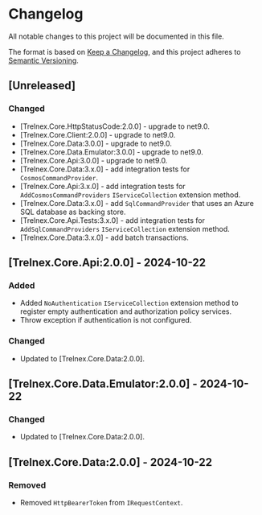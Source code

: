 # Changelog

All notable changes to this project will be documented in this file.

The format is based on [Keep a Changelog](https://keepachangelog.com/en/1.1.0/), and this project adheres to [Semantic Versioning](https://semver.org/spec/v2.0.0.html).

## [Unreleased]

### Changed

- [Trelnex.Core.HttpStatusCode:2.0.0] - upgrade to net9.0.
- [Trelnex.Core.Client:2.0.0] - upgrade to net9.0.
- [Trelnex.Core.Data:3.0.0] - upgrade to net9.0.
- [Trelnex.Core.Data.Emulator:3.0.0] - upgrade to net9.0.
- [Trelnex.Core.Api:3.0.0]  - upgrade to net9.0.
- [Trelnex.Core.Data:3.x.0] - add integration tests for `CosmosCommandProvider`.
- [Trelnex.Core.Api:3.x.0] - add integration tests for `AddCosmosCommandProviders` `IServiceCollection` extension method.
- [Trelnex.Core.Data:3.x.0] - add `SqlCommandProvider` that uses an Azure SQL database as backing store.
- [Trelnex.Core.Api.Tests:3.x.0] - add integration tests for `AddSqlCommandProviders` `IServiceCollection` extension method.
- [Trelnex.Core.Data:3.x.0] - add batch transactions.

## [Trelnex.Core.Api:2.0.0] - 2024-10-22

### Added

- Added `NoAuthentication` `IServiceCollection` extension method to register empty authentication and authorization policy services.
- Throw exception if authentication is not configured.

### Changed

- Updated to [Trelnex.Core.Data:2.0.0].

## [Trelnex.Core.Data.Emulator:2.0.0] - 2024-10-22

### Changed

- Updated to [Trelnex.Core.Data:2.0.0].

## [Trelnex.Core.Data:2.0.0] - 2024-10-22

### Removed

- Removed `HttpBearerToken` from `IRequestContext`.
